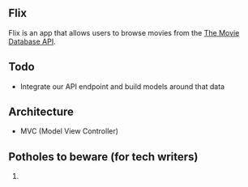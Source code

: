 

## Flix
Flix is an app that allows users to browse movies from the [The Movie Database API](http://docs.themoviedb.apiary.io/#).

## Todo
- Integrate our API endpoint and build models around that data

## Architecture
- MVC (Model View Controller)


## Potholes to beware (for tech writers)
1. 
